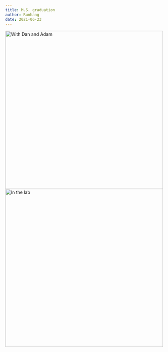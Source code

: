 ```yaml
---
title: M.S. graduation
author: Runhang 
date: 2021-06-23
---
```



<img src="/en/pics/With_Dan_Wong.HEIC" alt="With Dan and Adam" width="500px" height="500px"/>

<img src="/en/pics/Lab_Wong.HEIC" alt="In the lab" width="500px" height="500px"/>
